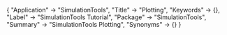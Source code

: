 {
 "Application" -> "SimulationTools",
 "Title" -> "Plotting",
 "Keywords" -> {},
 "Label" -> "SimulationTools Tutorial",
 "Package" -> "SimulationTools",
 "Summary" -> "SimulationTools Plotting",
 "Synonyms" -> {}
 }
